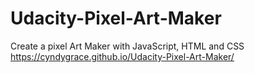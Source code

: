 # Udacity-Pixel-Art-Maker
Create a pixel Art Maker with JavaScript, HTML and CSS
https://cyndygrace.github.io/Udacity-Pixel-Art-Maker/
